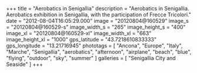 +++
title = "Aerobatics in Senigallia"
description = "Aerobatics in Senigallia. Aerobatics exhibition in Senigallia, with the participation of Frecce Tricolori."
date = "2012-08-04T16:05:29.000"
image = "20120804@160529"
image_s = "20120804@160529-s"
image_width_s = "265"
image_height_s = "400"
image_xl = "20120804@160529-xl"
image_width_xl = "663"
image_height_xl = "1000"
gps_latitude = "43.7218610833333"
gps_longitude = "13.21716945"
phototags = [ "Ancona", "Europe", "Italy", "Marche", "Senigallia", "aerobatics", "afternoon", "airplane", "beach", "blue", "flying", "outdoor", "sky", "summer" ]
galleries = [ "Senigallia City and Seaside" ]
+++
